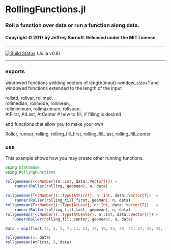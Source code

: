 # RollingFunctions.jl

### Roll a function over data or run a function along data.

#### Copyright © 2017 by Jeffrey Sarnoff.  Released under the MIT License.

-----

[![Build Status](https://travis-ci.org/JeffreySarnoff/RollingFunctions.jl.svg?branch=master)](https://travis-ci.org/JeffreySarnoff/RollingFunctions.jl)   (Julia v0.6)

-----

### exports

windowed functions yeilding vectors of length(input)-window_size+1
and windowed functions extended to the length of the input

rollstd, rollvar, rollmad,    
rollmedian, rollmode, rollmean,     
rollminimum, rollmaximum, rollspan,         
AtFirst, AtLast, AtCenter             # how to fill, if filling is desired

and functions that allow you to make your own

Roller, runner, rolling, 
rolling_fill_first, rolling_fill_last, rolling_fill_center

### use

This example shows how you may create other running functions.

```julia
using StatsBase
using RollingFunctions

rollgeomean{T<:Number}(n::Int, data::Vector{T}) =
    runner(Roller(rolling, geomean), n, data)
    
rollgeomean{T<:Number}(::Type{AtFirst}, n::Int, data::Vector{T})  =
    runner(Roller(rolling_fill_first, geoman), n, data)
rollgeomean{T<:Number}(::Type{AtLast}, n::Int, data::Vector{T})   =
    runner(Roller(rolling_fill_last, geomean), n, data)
rollgeomean{T<:Number}(::Type{AtCenter}, n::Int, data::Vector{T}) =
   runner(Roller(rolling_fill_center, geomean), n, data)

data = map(float,[2, 3, 5, 7, 11, 13, 17, 19, 23, 29, 31, 37, 41, 43, 47]);

rollgeomean(5, data)
rollgeomean(AtFirst, 5, data)

```


